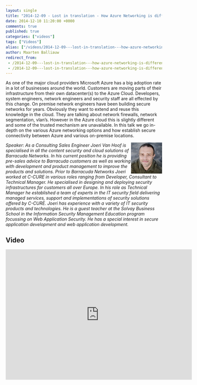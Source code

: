 ```yaml
---
layout: single
title: "2014-12-09 - Lost in translation - How Azure Networking is different"
date: 2014-12-10 11:20:00 +0000
comments: true
published: true
categories: ["videos"]
tags: ["Videos"]
alias: ["/videos/2014-12-09---lost-in-translation---how-azure-networking-is-different"]
author: Maarten Balliauw
redirect_from:
 - /2014-12-09---lost-in-translation---how-azure-networking-is-different.html
 - /2014-12-09---lost-in-translation---how-azure-networking-is-different.html
---
```


<p>As one of the major cloud providers Microsoft Azure has a big adoption rate in a lot of businesses around the world. Customers are moving parts of their infrastructure from their own datacenter(s) to the Azure Cloud. Developers, system engineers, network engineers and security staff are all effected by this change. On premise network engineers have been building secure networks for years. Obviously they want to extend and reuse this knowledge in the cloud. They are talking about network firewalls, network segmentation, vlan&rsquo;s. However in the Azure cloud this is slightly different and some of the trusted mechanism are unavailable. In this talk we go in-depth on the various Azure networking options and how establish secure connectivity between Azure and various on-premise locations.</p>
<p><em><img width="100" height="100" align="right" alt="" src="/assets/media/speakers/joeri-van-hoof.jpg">Speaker: As a Consulting Sales Engineer Joeri Van Hoof is specialised in all the content security and cloud solutions of Barracuda Networks. In his current position he is providing pre-sales advice to Barracuda customers as well as working with development and product management to improve the products and solutions. Prior to Barracuda Networks Joeri worked at C-CURE in various roles ranging from Developer, Consultant to Technical Manager. He specialised in designing and deploying security infrastructures for customers all over Europe. In his role as Technical Manager he established a team of experts in the IT security field delivering managed services, support and implementations of security solutions offered by C-CURE. Joeri has experience with a variety of IT security products and technologies. He is a guest teacher at the Solvay Business School in the Information Security Management Education program focussing on Web Application Security. He has a special interest in secure application development and web application development.</em></p>

<h2>Video</h2>
<div>
				
				
				
<iframe width="600" height="420" src="https://www.youtube.com/embed/Dv38U5elOnY?hd=1" frameborder="0" allowfullscreen=""></iframe>
				
</div>








